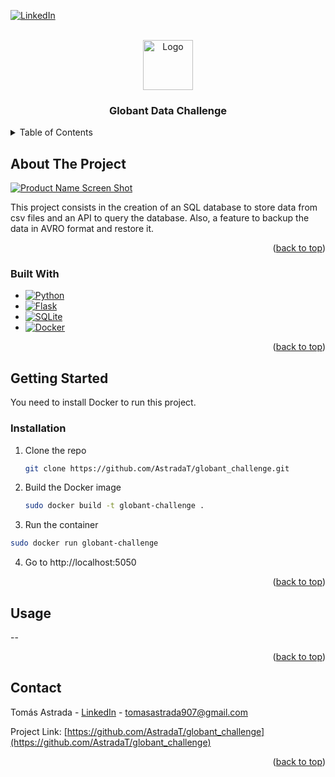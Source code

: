 [![LinkedIn][linkedin-shield]][linkedin-url]



<!-- PROJECT LOGO -->
<br />
<div align="center">
  <a href="https://github.com/AstradaT/globant_challenge">
    <img src="https://avatars.githubusercontent.com/u/42160024" alt="Logo" width="80" height="80">
  </a>

<h3 align="center">Globant Data Challenge</h3>
</div>



<!-- TABLE OF CONTENTS -->
<details>
  <summary>Table of Contents</summary>
  <ol>
    <li>
      <a href="#about-the-project">About The Project</a>
      <ul>
        <li><a href="#built-with">Built With</a></li>
      </ul>
    </li>
    <li>
      <a href="#getting-started">Getting Started</a>
      <ul>
        <li><a href="#prerequisites">Prerequisites</a></li>
        <li><a href="#installation">Installation</a></li>
      </ul>
    </li>
    <li><a href="#usage">Usage</a></li>
    <li><a href="#roadmap">Roadmap</a></li>
    <li><a href="#contributing">Contributing</a></li>
    <li><a href="#license">License</a></li>
    <li><a href="#contact">Contact</a></li>
    <li><a href="#acknowledgments">Acknowledgments</a></li>
  </ol>
</details>



<!-- ABOUT THE PROJECT -->
## About The Project

[![Product Name Screen Shot][product-screenshot]](https://example.com)

This project consists in the creation of an SQL database to store data from csv files and an API to query the database. Also, a feature to backup the data in AVRO format and restore it.

<p align="right">(<a href="#readme-top">back to top</a>)</p>



### Built With

* [![Python][Python]][Python-url]
* [![Flask][Flask]][Flask-url]
* [![SQLite][SQLite]][SQLite-url]
* [![Docker][Docker]][Docker-url]

<p align="right">(<a href="#readme-top">back to top</a>)</p>



<!-- GETTING STARTED -->
## Getting Started

You need to install Docker to run this project.

### Installation

1. Clone the repo
   ```sh
   git clone https://github.com/AstradaT/globant_challenge.git
   ```
2. Build the Docker image
   ```sh
   sudo docker build -t globant-challenge .
   ```
3. Run the container
  ```sh
  sudo docker run globant-challenge
  ```
4. Go to http://localhost:5050

<p align="right">(<a href="#readme-top">back to top</a>)</p>



<!-- USAGE EXAMPLES -->
## Usage

--

<p align="right">(<a href="#readme-top">back to top</a>)</p>



<!-- CONTACT -->
## Contact

Tomás Astrada - [LinkedIn](https://www.linkedin.com/in/tomas-astrada/) - tomasastrada907@gmail.com

Project Link: [https://github.com/AstradaT/globant_challenge](https://github.com/AstradaT/globant_challenge)

<p align="right">(<a href="#readme-top">back to top</a>)</p>



<!-- MARKDOWN LINKS & IMAGES -->
<!-- https://www.markdownguide.org/basic-syntax/#reference-style-links -->
[linkedin-shield]: https://img.shields.io/badge/-LinkedIn-black.svg?style=for-the-badge&logo=linkedin&colorB=555
[linkedin-url]: https://www.linkedin.com/in/tomas-astrada/
[product-screenshot]: images/screenshot.png
[Python]: https://img.shields.io/badge/Python-3776AB?style=for-the-badge&logo=python&logoColor=white
[Python-url]: https://www.python.org/
[Flask]: https://img.shields.io/badge/Flask-000000?style=for-the-badge&logo=flask&logoColor=white
[Flask-url]: https://flask.palletsprojects.com/
[SQLite]: https://img.shields.io/badge/SQLite-07405E?style=for-the-badge&logo=sqlite&logoColor=white
[SQLite-url]: https://sqlite.org/
[Docker]: https://img.shields.io/badge/Docker-0073EC?style=for-the-badge&logo=docker&logoColor=white
[Docker-url]: https://www.docker.com/
